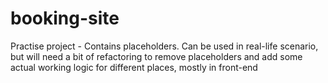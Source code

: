 # booking-site

Practise project - Contains placeholders.
Can be used in real-life scenario, but will need a bit of refactoring
to remove placeholders and add some actual working logic for different places, mostly in front-end
